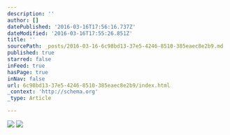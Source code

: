 ```yaml
---
description: ''
author: []
datePublished: '2016-03-16T17:56:16.737Z'
dateModified: '2016-03-16T17:55:26.851Z'
title: ''
sourcePath: _posts/2016-03-16-6c98bd13-37e5-4246-8510-385eaec8e2b9.md
published: true
starred: false
inFeed: true
hasPage: true
inNav: false
url: 6c98bd13-37e5-4246-8510-385eaec8e2b9/index.html
_context: 'http://schema.org'
_type: Article

---
```

![](https://the-grid-user-content.s3-us-west-2.amazonaws.com/c9c23592-dab0-4d45-8f5a-1ad4450f80c5.png)
![](https://the-grid-user-content.s3-us-west-2.amazonaws.com/b0686d29-2c57-4d07-93a1-f7330f39ae98.png)